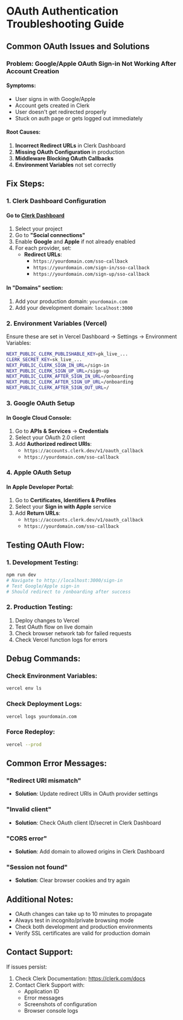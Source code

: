 # OAuth Authentication Troubleshooting Guide

## Common OAuth Issues and Solutions

### Problem: Google/Apple OAuth Sign-in Not Working After Account Creation

#### Symptoms:
- User signs in with Google/Apple
- Account gets created in Clerk
- User doesn't get redirected properly
- Stuck on auth page or gets logged out immediately

#### Root Causes:
1. **Incorrect Redirect URLs** in Clerk Dashboard
2. **Missing OAuth Configuration** in production
3. **Middleware Blocking OAuth Callbacks**
4. **Environment Variables** not set correctly

## Fix Steps:

### 1. Clerk Dashboard Configuration

#### Go to [Clerk Dashboard](https://dashboard.clerk.com)
1. Select your project
2. Go to **"Social connections"**
3. Enable **Google** and **Apple** if not already enabled
4. For each provider, set:
   - **Redirect URLs**: 
     - `https://yourdomain.com/sso-callback`
     - `https://yourdomain.com/sign-in/sso-callback`
     - `https://yourdomain.com/sign-up/sso-callback`

#### In "Domains" section:
1. Add your production domain: `yourdomain.com`
2. Add your development domain: `localhost:3000`

### 2. Environment Variables (Vercel)

Ensure these are set in Vercel Dashboard → Settings → Environment Variables:

```bash
NEXT_PUBLIC_CLERK_PUBLISHABLE_KEY=pk_live_...
CLERK_SECRET_KEY=sk_live_...
NEXT_PUBLIC_CLERK_SIGN_IN_URL=/sign-in
NEXT_PUBLIC_CLERK_SIGN_UP_URL=/sign-up
NEXT_PUBLIC_CLERK_AFTER_SIGN_IN_URL=/onboarding
NEXT_PUBLIC_CLERK_AFTER_SIGN_UP_URL=/onboarding
NEXT_PUBLIC_CLERK_AFTER_SIGN_OUT_URL=/
```

### 3. Google OAuth Setup

#### In Google Cloud Console:
1. Go to **APIs & Services** → **Credentials**
2. Select your OAuth 2.0 client
3. Add **Authorized redirect URIs**:
   - `https://accounts.clerk.dev/v1/oauth_callback`
   - `https://yourdomain.com/sso-callback`

### 4. Apple OAuth Setup

#### In Apple Developer Portal:
1. Go to **Certificates, Identifiers & Profiles**
2. Select your **Sign in with Apple** service
3. Add **Return URLs**:
   - `https://accounts.clerk.dev/v1/oauth_callback`
   - `https://yourdomain.com/sso-callback`

## Testing OAuth Flow:

### 1. Development Testing:
```bash
npm run dev
# Navigate to http://localhost:3000/sign-in
# Test Google/Apple sign-in
# Should redirect to /onboarding after success
```

### 2. Production Testing:
1. Deploy changes to Vercel
2. Test OAuth flow on live domain
3. Check browser network tab for failed requests
4. Check Vercel function logs for errors

## Debug Commands:

### Check Environment Variables:
```bash
vercel env ls
```

### Check Deployment Logs:
```bash
vercel logs yourdomain.com
```

### Force Redeploy:
```bash
vercel --prod
```

## Common Error Messages:

### "Redirect URI mismatch"
- **Solution**: Update redirect URIs in OAuth provider settings

### "Invalid client"
- **Solution**: Check OAuth client ID/secret in Clerk Dashboard

### "CORS error"
- **Solution**: Add domain to allowed origins in Clerk Dashboard

### "Session not found"
- **Solution**: Clear browser cookies and try again

## Additional Notes:

- OAuth changes can take up to 10 minutes to propagate
- Always test in incognito/private browsing mode
- Check both development and production environments
- Verify SSL certificates are valid for production domain

## Contact Support:

If issues persist:
1. Check Clerk Documentation: https://clerk.com/docs
2. Contact Clerk Support with:
   - Application ID
   - Error messages
   - Screenshots of configuration
   - Browser console logs
